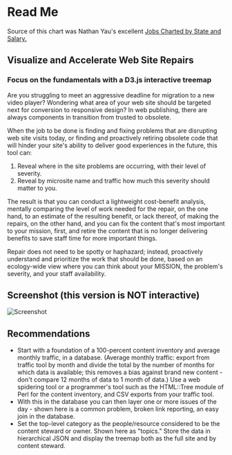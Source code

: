 # Read Me

Source of this chart was Nathan Yau's excellent [Jobs Charted by State and Salary.](http://flowingdata.com/2014/07/02/jobs-charted-by-state-and-salary/)

## Visualize and Accelerate Web Site Repairs 

### Focus on the fundamentals with a D3.js interactive treemap

Are you struggling to meet an aggressive deadline for migration to a new video player? Wondering what area of your web site should be targeted next for conversion to responsive design? In web publishing, there are always components in transition from trusted to obsolete. 

When the job to be done is finding and fixing problems that are disrupting web site visits today, or finding and proactively retiring obsolete code that will hinder your site's ability to deliver good experiences in the future, this tool can:

1. Reveal where in the site problems are occurring, with their level of severity.
2. Reveal by microsite name and traffic how much this severity should matter to you.

The result is that you can conduct a lightweight cost-benefit analysis, mentally comparing the level of work needed for the repair, on the one hand, to an estimate of the resulting benefit, or lack thereof, of making the repairs, on the other hand, and you can fix the content that's most important to your mission, first, and retire the content that is no longer delivering benefits to save staff time for more important things.

Repair does not need to be spotty or haphazard; instead, proactively understand and prioritize the work that should be done, based on an ecology-wide view where you can think about your MISSION, the problem's severity, and your staff availability.


## Screenshot (this version is NOT interactive)

![Screenshot](https://cloud.githubusercontent.com/assets/10210191/21468418/8c07f230-c9dd-11e6-8a0e-3705896620c4.png)

## Recommendations

- Start with a foundation of a 100-percent content inventory and average monthly traffic, in a database. (Average monthly traffic: export from traffic tool by month and divide the total by the number of months for which data is available; this removes a bias against brand new content - don't compare 12 months of data to 1 month of data.)  Use a web spidering tool or a programmer's tool such as the HTML::Tree module of Perl for the content inventory, and CSV exports from your traffic tool.
- With this in the database you can then layer one or more issues of the day - shown here is a common problem, broken link reporting, an easy join in the database.
- Set the top-level category as the people/resource considered to be the content steward or owner. Shown here as "topics." Store the data in hierarchical JSON and display the treemap both as the full site and by content steward.